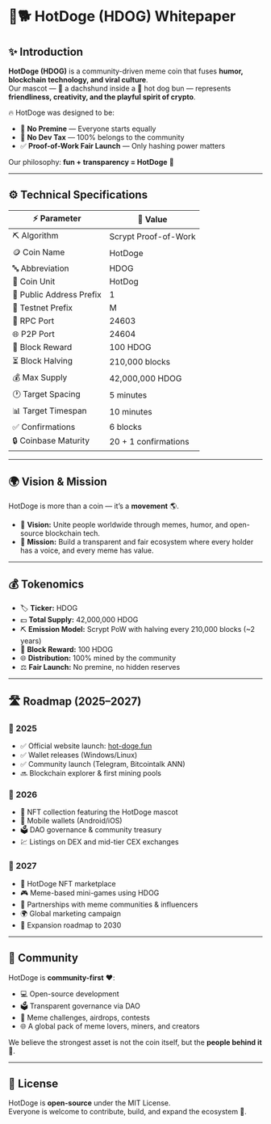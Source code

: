 # 🌭🐕 HotDoge (HDOG) Whitepaper  

## ✨ Introduction  
**HotDoge (HDOG)** is a community-driven meme coin that fuses **humor, blockchain technology, and viral culture**.  
Our mascot — 🐶 a dachshund inside a 🌭 hot dog bun — represents **friendliness, creativity, and the playful spirit of crypto**.  

🔥 HotDoge was designed to be:  
- 🚫 **No Premine** — Everyone starts equally  
- 🚫 **No Dev Tax** — 100% belongs to the community  
- ✅ **Proof-of-Work Fair Launch** — Only hashing power matters  

Our philosophy: **fun + transparency = HotDoge** 🚀  

---

## ⚙️ Technical Specifications  

| ⚡ Parameter             | 🔑 Value                |
|--------------------------|-------------------------|
| ⛏️ Algorithm             | Scrypt Proof-of-Work    |
| 🪙 Coin Name             | HotDoge                 |
| 🔤 Abbreviation          | HDOG                    |
| 🍞 Coin Unit             | HotDog                  |
| 📩 Public Address Prefix | 1                       |
| 🧪 Testnet Prefix        | M                       |
| 🔌 RPC Port              | 24603                   |
| 🌐 P2P Port              | 24604                   |
| 🎁 Block Reward          | 100 HDOG                |
| ⏳ Block Halving         | 210,000 blocks          |
| 💰 Max Supply            | 42,000,000 HDOG         |
| 🕐 Target Spacing        | 5 minutes               |
| 📊 Target Timespan       | 10 minutes              |
| ✅ Confirmations         | 6 blocks                |
| 🔒 Coinbase Maturity     | 20 + 1 confirmations    |

---

## 🌍 Vision & Mission  

HotDoge is more than a coin — it’s a **movement** 🌎.  

- 🎯 **Vision:** Unite people worldwide through memes, humor, and open-source blockchain tech.  
- 🚀 **Mission:** Build a transparent and fair ecosystem where every holder has a voice, and every meme has value.  

---

## 💰 Tokenomics  

- 🏷️ **Ticker:** HDOG  
- 💵 **Total Supply:** 42,000,000 HDOG  
- ⛏️ **Emission Model:** Scrypt PoW with halving every 210,000 blocks (~2 years)  
- 🎁 **Block Reward:** 100 HDOG  
- 🌐 **Distribution:** 100% mined by the community  
- ⚖️ **Fair Launch:** No premine, no hidden reserves  

---

## 🛣️ Roadmap (2025–2027)  

### 📅 2025  
- ✅ Official website launch: [hot-doge.fun](https://hot-doge.fun)  
- ✅ Wallet releases (Windows/Linux)  
- ✅ Community launch (Telegram, Bitcointalk ANN)  
- 🔜 Blockchain explorer & first mining pools  

### 📅 2026  
- 🎨 NFT collection featuring the HotDoge mascot  
- 📱 Mobile wallets (Android/iOS)  
- 🗳️ DAO governance & community treasury  
- 💹 Listings on DEX and mid-tier CEX exchanges  

### 📅 2027  
- 🛒 HotDoge NFT marketplace  
- 🎮 Meme-based mini-games using HDOG  
- 🤝 Partnerships with meme communities & influencers  
- 🌍 Global marketing campaign  
- 🔮 Expansion roadmap to 2030  

---

## 🤝 Community  

HotDoge is **community-first** ❤️:  
- 💻 Open-source development  
- 🗳️ Transparent governance via DAO  
- 🎉 Meme challenges, airdrops, contests  
- 🌐 A global pack of meme lovers, miners, and creators  

We believe the strongest asset is not the coin itself, but the **people behind it** 👥.  

---

## 📜 License  

HotDoge is **open-source** under the MIT License.  
Everyone is welcome to contribute, build, and expand the ecosystem 🚀.  

